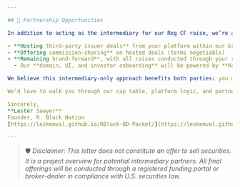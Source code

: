 ```yaml
---

## 🤝 Partnership Opportunities

In addition to acting as the intermediary for our Reg CF raise, we’re also open to:

- **Hosting third-party issuer deals** from your platform within our branded investor experience  
- **Offering commission-sharing** on hosted deals (terms negotiable)
- **Remaining brand-forward**, with all raises conducted through your rails but displayed on our site  
  - Our **domain, UI, and investor onboarding** will be powered by **KoreConX** (white-label)

We believe this intermediary-only approach benefits both parties: you maintain regulatory control, and we maintain long-term investor relationships and UX continuity.

We’d love to walk you through our cap table, platform logic, and partnership model.

Sincerely,  
**Lester Sawyer**  
Founder, R. Block Nation  
[https://leskemval.github.io/RBlock-BD-Packet/](https://leskemval.github.io/RBlock-BD-Packet/)

---
```


> 🛡️ *Disclaimer: This letter does not constitute an offer to sell securities. It is a project overview for potential intermediary partners. All final offerings will be conducted through a registered funding portal or broker-dealer in compliance with U.S. securities law.*

